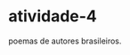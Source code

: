 # atividade-4
<DOCTYPE>
<html>
<head>
<title> repositorio para realização da atividade. </title>
</head>
<body style = "cor: pink">
 poemas de autores brasileiros.
 </body>
 </html>
